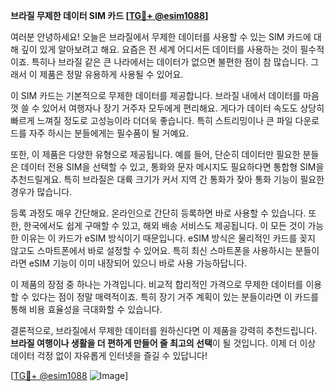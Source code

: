 **브라질 무제한 데이터 SIM 카드 [[TG💪+ @esim1088](https://t.me/s/esim1088)]**

여러분 안녕하세요! 오늘은 브라질에서 무제한 데이터를 사용할 수 있는 SIM 카드에 대해 깊이 있게 알아보려고 해요. 요즘은 전 세계 어디서든 데이터를 사용하는 것이 필수적이죠. 특히나 브라질 같은 큰 나라에서는 데이터가 없으면 불편한 점이 참 많습니다. 그래서 이 제품은 정말 유용하게 사용될 수 있어요.

이 SIM 카드는 기본적으로 무제한 데이터를 제공합니다. 브라질 내에서 데이터를 마음껏 쓸 수 있어서 여행자나 장기 거주자 모두에게 편리해요. 게다가 데이터 속도도 상당히 빠르게 느껴질 정도로 고성능이라 더더욱 좋습니다. 특히 스트리밍이나 큰 파일 다운로드를 자주 하시는 분들에게는 필수품이 될 거예요.

또한, 이 제품은 다양한 유형으로 제공됩니다. 예를 들어, 단순히 데이터만 필요한 분들은 데이터 전용 SIM을 선택할 수 있고, 통화와 문자 메시지도 필요하다면 통합형 SIM을 추천드릴게요. 특히 브라질은 대륙 크기가 커서 지역 간 통화가 잦아 통화 기능이 필요한 경우가 많습니다.

등록 과정도 매우 간단해요. 온라인으로 간단히 등록하면 바로 사용할 수 있습니다. 또한, 한국에서도 쉽게 구매할 수 있고, 해외 배송 서비스도 제공됩니다. 이 모든 것이 가능한 이유는 이 카드가 eSIM 방식이기 때문입니다. eSIM 방식은 물리적인 카드를 꽂지 않고도 스마트폰에서 바로 설정할 수 있어요. 특히 최신 스마트폰을 사용하시는 분들이라면 eSIM 기능이 이미 내장되어 있으니 바로 사용 가능하답니다.

이 제품의 장점 중 하나는 가격입니다. 비교적 합리적인 가격으로 무제한 데이터를 이용할 수 있다는 점이 정말 매력적이죠. 특히 장기 거주 계획이 있는 분들이라면 이 카드를 통해 비용 효율성을 극대화할 수 있습니다.

결론적으로, 브라질에서 무제한 데이터를 원하신다면 이 제품을 강력히 추천드립니다. **브라질 여행이나 생활을 더 편하게 만들어 줄 최고의 선택**이 될 것입니다. 이제 더 이상 데이터 걱정 없이 자유롭게 인터넷을 즐길 수 있답니다!

[[TG💪+ @esim1088](https://t.me/s/esim1088) ![Image](https://i.postimg.cc/Y0z9fWf4/image.png)]